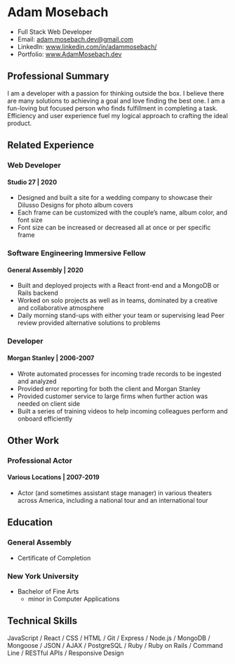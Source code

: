 # Adam Mosebach
* Full Stack Web Developer
* Email: adam.mosebach.dev@gmail.com
* LinkedIn: www.linkedin.com/in/adammosebach/
* Portfolio: www.AdamMosebach.dev


## Professional Summary
I am a developer with a passion for thinking outside the box. I believe there are many solutions to achieving a goal and love finding the best one.  I am a fun-loving but focused person who finds fulfillment in completing a task. Efficiency and user experience fuel my logical approach to crafting the ideal product.


## Related Experience


### Web Developer
#### Studio 27 | 2020

* Designed and built a site for a wedding company to showcase their Dilusso Designs for photo album covers
* Each frame can be customized with the couple’s name, album color, and font size
* Font size can be increased or decreased all at once or per specific frame


### Software Engineering Immersive Fellow
#### General Assembly | 2020

* Built and deployed projects with a React front-end and a MongoDB or Rails backend
* Worked on solo projects as well as in teams, dominated by a creative and collaborative atmosphere
* Daily morning stand-ups with either your team or supervising lead
Peer review provided alternative solutions to problems


### Developer
#### Morgan Stanley | 2006-2007

* Wrote automated processes for incoming trade records to be ingested and analyzed
* Provided error reporting for both the client and Morgan Stanley
* Provided customer service to large firms when further action was needed on client side
* Built a series of training videos to help incoming colleagues perform and onboard efficiently


## Other Work

### Professional Actor
#### Various Locations | 2007-2019

* Actor (and sometimes assistant stage manager) in various theaters across America, including a national tour and an international tour


## Education

### General Assembly  
* Certificate of Completion

### New York University
* Bachelor of Fine Arts 
    * minor in Computer Applications


## Technical Skills

JavaScript / 
React / 
CSS / 
HTML /
Git /
Express / 
Node.js / 
MongoDB / 
Mongoose / 
JSON / AJAX / 
PostgreSQL / 
Ruby / 
Ruby on Rails / 
Command Line / 
RESTful APIs / 
Responsive Design